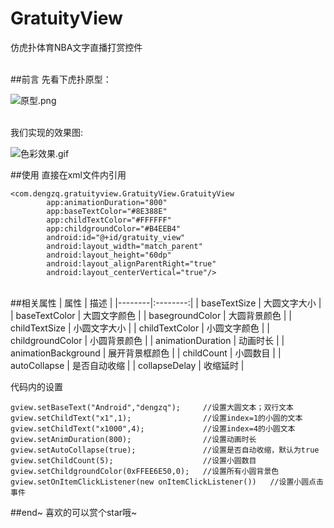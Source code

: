 # GratuityView
仿虎扑体育NBA文字直播打赏控件

</br>
##前言
先看下虎扑原型：

![原型.png](http://upload-images.jianshu.io/upload_images/2355808-52772505711f54ff.png?imageMogr2/auto-orient/strip%7CimageView2/2/w/300)

</br>
我们实现的效果图:

![色彩效果.gif](C:\Users\loovee1\Desktop\20170220071755-7c011ad592.[gif-2-mp4.com].gif)

##使用
直接在xml文件内引用
```
<com.dengzq.gratuityview.GratuityView.GratuityView
        app:animationDuration="800"
        app:baseTextColor="#8E388E"
        app:childTextColor="#FFFFFF"
        app:childgroundColor="#B4EEB4"
        android:id="@+id/gratuity_view"
        android:layout_width="match_parent"
        android:layout_height="60dp"
        android:layout_alignParentRight="true"
        android:layout_centerVertical="true"/>
```
</br>
##相关属性
| 属性    | 描述    |
|--------|:--------:|
|     baseTextSize   |   大圆文字大小     |
|     baseTextColor   |   大圆文字颜色     |
|     basegroundColor   |   大圆背景颜色     |
|     childTextSize   |   小圆文字大小     |
|     childTextColor   |   小圆文字颜色     |
|     childgroundColor   |   小圆背景颜色     |
|     animationDuration   |   动画时长    |
|     animationBackground   |   展开背景框颜色    |
|     childCount   |   小圆数目    |
|     autoCollapse   |   是否自动收缩    |
|     collapseDelay   |   收缩延时    |

代码内的设置
```
gview.setBaseText("Android","dengzq");     //设置大圆文本；双行文本
gview.setChildText("x1",1);                //设置index=1的小圆的文本
gview.setChildText("x1000",4);             //设置index=4的小圆文本
gview.setAnimDuration(800);                //设置动画时长
gview.setAutoCollapse(true);               //设置是否自动收缩，默认为true
gview.setChildCount(5);                    //设置小圆数目
gview.setChildgroundColor(0xFFEE6E50,0);   //设置所有小圆背景色
gview.setOnItemClickListener(new onItemClickListener())   //设置小圆点击事件
```
##end~
喜欢的可以赏个star哦~
